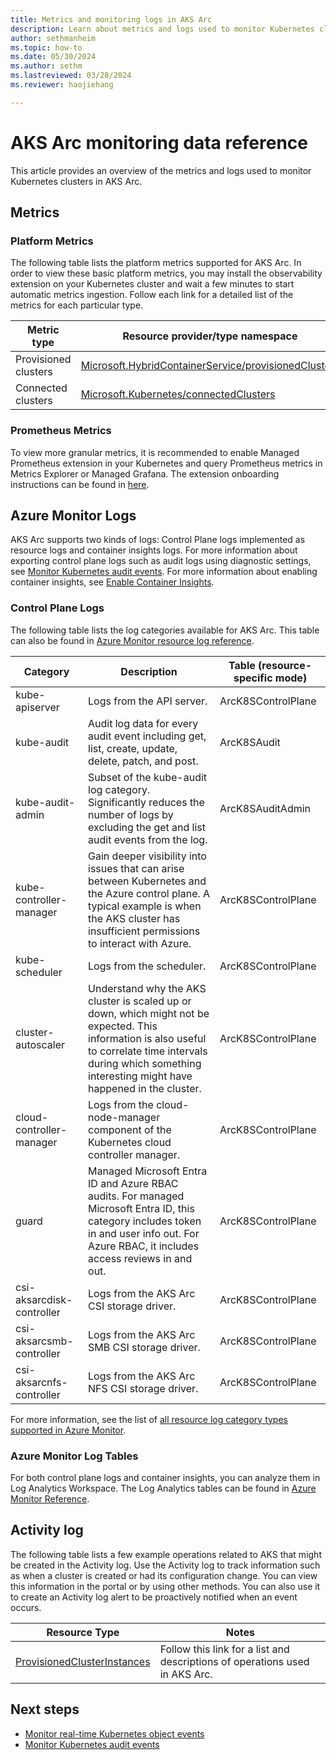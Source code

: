 ```yaml
---
title: Metrics and monitoring logs in AKS Arc
description: Learn about metrics and logs used to monitor Kubernetes clusters in AKS Arc.
author: sethmanheim
ms.topic: how-to
ms.date: 05/30/2024
ms.author: sethm 
ms.lastreviewed: 03/28/2024
ms.reviewer: haojiehang

---
```


# AKS Arc monitoring data reference

This article provides an overview of the metrics and logs used to monitor Kubernetes clusters in AKS Arc.

## Metrics

### Platform Metrics
The following table lists the platform metrics supported for AKS Arc. In order to view these basic platform metrics, you may install the observability extension on your Kubernetes cluster and wait a few minutes to start automatic metrics ingestion. Follow each link for a detailed list of the metrics for each particular type.

| Metric type           | Resource provider/type namespace                       |
|-----------------------|--------------------------------------------------------|
| Provisioned clusters  | [Microsoft.HybridContainerService/provisionedClusters](/azure/azure-monitor/reference/supported-metrics/microsoft-hybridcontainerservice-provisionedclusters-metrics)   |
| Connected clusters    | [Microsoft.Kubernetes/connectedClusters](/azure/azure-monitor/reference/supported-metrics/microsoft-kubernetes-connectedclusters-metrics)                 |

### Prometheus Metrics
To view more granular metrics, it is recommended to enable Managed Prometheus extension in your Kubernetes and query Prometheus metrics in Metrics Explorer or Managed Grafana. The extension onboarding instructions can be found in [here](https://learn.microsoft.com/en-us/azure/azure-monitor/containers/kubernetes-monitoring-enable?tabs=cli#enable-prometheus-and-grafana). 


## Azure Monitor Logs
AKS Arc supports two kinds of logs: Control Plane logs implemented as resource logs and container insights logs. For more information about exporting control plane logs such as audit logs using diagnostic settings, see [Monitor Kubernetes audit events](/azure/aks/hybrid/kubernetes-monitor-audit-events). For more information about enabling container insights, see [Enable Container Insights](https://learn.microsoft.com/en-us/azure/azure-monitor/containers/kubernetes-monitoring-enable?tabs=cli). 


### Control Plane Logs
The following table lists the log categories available for AKS Arc. This table can also be found in [Azure Monitor resource log reference](https://learn.microsoft.com/en-us/azure/azure-monitor/reference/supported-logs/microsoft-kubernetes-connectedclusters-logs).

| Category                   | Description                                                                                                                                                                                                   | Table (resource-specific mode)  |
|----------------------------|---------------------------------------------------------------------------------------------------------------------------------------------------------------------------------------------------------------|---------------------------------|
| kube-apiserver             | Logs from the API server.                                                                                                                                                                                     | ArcK8SControlPlane             |
| kube-audit                 | Audit log data for every audit event including get, list, create, update, delete, patch, and post.                                                                                                            | ArcK8SAudit                     |
| kube-audit-admin           | Subset of the kube-audit log category. Significantly reduces the number of logs by excluding the get and list audit events from the log.                                                                      | ArcK8SAuditAdmin                |
| kube-controller-manager    | Gain deeper visibility into issues that can arise between Kubernetes and the Azure control plane. A typical example is when the AKS cluster has insufficient permissions to interact with Azure.                     | ArcK8SControlPlane              |
| kube-scheduler             | Logs from the scheduler.                                                                                                                                                                                      | ArcK8SControlPlane             |
| cluster-autoscaler         | Understand why the AKS cluster is scaled up or down, which might not be expected. This information is also useful to correlate time intervals during which something interesting might have happened in the cluster.  | ArcK8SControlPlane              |
| cloud-controller-manager   | Logs from the cloud-node-manager component of the Kubernetes cloud controller manager.                                                                                                                        | ArcK8SControlPlane              |
| guard                      | Managed Microsoft Entra ID and Azure RBAC audits. For managed Microsoft Entra ID, this category includes token in and user info out. For Azure RBAC, it includes access reviews in and out.                   | ArcK8SControlPlane              |
| csi-aksarcdisk-controller  | Logs from the AKS Arc CSI storage driver.                                                                                                                                                                     | ArcK8SControlPlane             |
| csi-aksarcsmb-controller   | Logs from the AKS Arc SMB CSI storage driver.                                                                                                                                                                 | ArcK8SControlPlane             |
| csi-aksarcnfs-controller   | Logs from the AKS Arc NFS CSI storage driver.                                                                                                                                                                 | ArcK8SControlPlane             |

For more information, see the list of [all resource log category types supported in Azure Monitor](/azure/azure-monitor/essentials/resource-logs-schema).


### Azure Monitor Log Tables

For both control plane logs and container insights, you can analyze them in Log Analytics Workspace. The Log Analytics tables can be found in [Azure Monitor Reference](https://learn.microsoft.com/en-us/azure/azure-monitor/reference/tables-index#azure-arc-enabled-kubernetes).


## Activity log

The following table lists a few example operations related to AKS that might be created in the Activity log. Use the Activity log to track information such as when a cluster is created or had its configuration change. You can view this information in the portal or by using other methods. You can also use it to create an Activity log alert to be proactively notified when an event occurs.

| Resource Type                | Notes                                                                            |
|------------------------------|----------------------------------------------------------------------------------|
| [ProvisionedClusterInstances](/rest/api/hybridcontainer/provisioned-cluster-instances)  | Follow this link for a list and descriptions of operations used in AKS Arc.  |


## Next steps

- [Monitor real-time Kubernetes object events](kubernetes-monitor-object-events.md)
- [Monitor Kubernetes audit events](kubernetes-monitor-audit-events.md)
